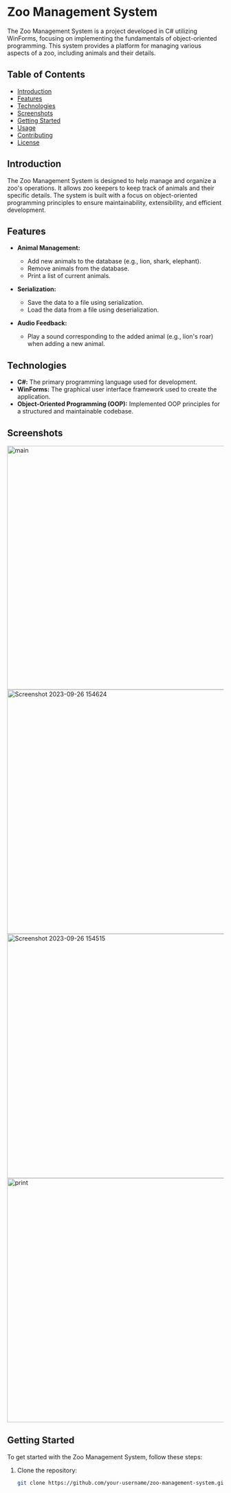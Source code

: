 # Zoo Management System

The Zoo Management System is a project developed in C# utilizing WinForms, focusing on implementing the fundamentals of object-oriented programming. This system provides a platform for managing various aspects of a zoo, including animals and their details.

## Table of Contents
- [Introduction](#introduction)
- [Features](#features)
- [Technologies](#technologies)
- [Screenshots](#screenshots)
- [Getting Started](#getting-started)
- [Usage](#usage)
- [Contributing](#contributing)
- [License](#license)

## Introduction

The Zoo Management System is designed to help manage and organize a zoo's operations. It allows zoo keepers to keep track of animals and their specific details. The system is built with a focus on object-oriented programming principles to ensure maintainability, extensibility, and efficient development.


## Features

- **Animal Management:**
  - Add new animals to the database (e.g., lion, shark, elephant).
  - Remove animals from the database.
  - Print a list of current animals.

- **Serialization:**
  - Save the data to a file using serialization.
  - Load the data from a file using deserialization.

- **Audio Feedback:**
  - Play a sound corresponding to the added animal (e.g., lion's roar) when adding a new animal.

## Technologies

- **C#:** The primary programming language used for development.
- **WinForms:** The graphical user interface framework used to create the application.
- **Object-Oriented Programming (OOP):** Implemented OOP principles for a structured and maintainable codebase.

## Screenshots
<img width="567" alt="main" src="https://github.com/Dudi-Ohayon/Zoo-Management-System/assets/77026065/1e0d6732-cc6c-42f4-ae82-21e8b4cebd28">

<img width="568" alt="Screenshot 2023-09-26 154624" src="https://github.com/Dudi-Ohayon/Zoo-Management-System/assets/77026065/c6d9ecd0-1688-486f-99cb-f52c770073d1">

<img width="568" alt="Screenshot 2023-09-26 154515" src="https://github.com/Dudi-Ohayon/Zoo-Management-System/assets/77026065/652d690c-014a-485f-9619-1555d6f221ec">

<img width="568" alt="print" src="https://github.com/Dudi-Ohayon/Zoo-Management-System/assets/77026065/d5d6b3c4-d8d6-4cd2-b387-07b696faa845">




## Getting Started

To get started with the Zoo Management System, follow these steps:

1. Clone the repository:
   ```bash
   git clone https://github.com/your-username/zoo-management-system.git
